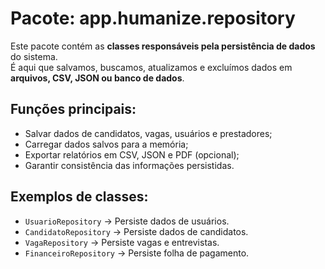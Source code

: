 # Pacote: app.humanize.repository

Este pacote contém as **classes responsáveis pela persistência de dados** do sistema.  
É aqui que salvamos, buscamos, atualizamos e excluímos dados em **arquivos, CSV, JSON ou banco de dados**.

## Funções principais:
- Salvar dados de candidatos, vagas, usuários e prestadores;
- Carregar dados salvos para a memória;
- Exportar relatórios em CSV, JSON e PDF (opcional);
- Garantir consistência das informações persistidas.

## Exemplos de classes:
- `UsuarioRepository` → Persiste dados de usuários.
- `CandidatoRepository` → Persiste dados de candidatos.
- `VagaRepository` → Persiste vagas e entrevistas.
- `FinanceiroRepository` → Persiste folha de pagamento.
